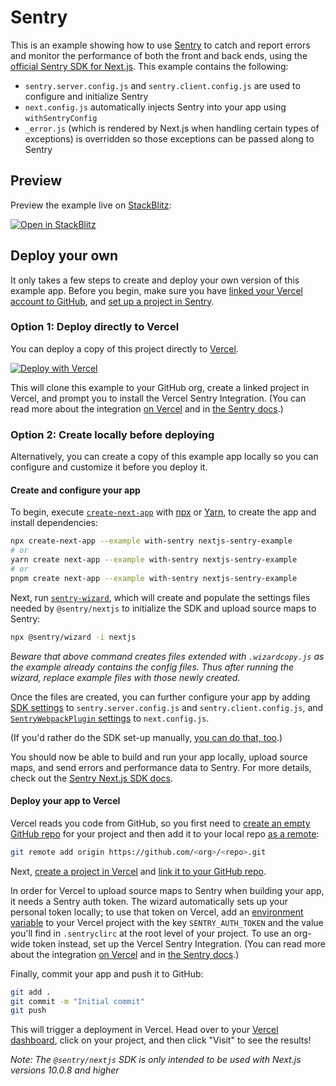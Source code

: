 # Sentry

This is an example showing how to use [Sentry](https://sentry.io) to catch and report errors and monitor the performance of both the front and back ends, using the [official Sentry SDK for Next.js](https://docs.sentry.io/platforms/javascript/guides/nextjs/). This example contains the following:

- `sentry.server.config.js` and `sentry.client.config.js` are used to configure and initialize Sentry
- `next.config.js` automatically injects Sentry into your app using `withSentryConfig`
- `_error.js` (which is rendered by Next.js when handling certain types of exceptions) is overridden so those exceptions can be passed along to Sentry

## Preview

Preview the example live on [StackBlitz](http://stackblitz.com/):

[![Open in StackBlitz](https://developer.stackblitz.com/img/open_in_stackblitz.svg)](https://stackblitz.com/github/vercel/next.js/tree/canary/examples/with-sentry)

## Deploy your own

It only takes a few steps to create and deploy your own version of this example app. Before you begin, make sure you have [linked your Vercel account to GitHub](https://vercel.com/docs/teams-and-accounts#existing-login-connection), and [set up a project in Sentry](https://docs.sentry.io/product/sentry-basics/guides/integrate-frontend/create-new-project/).

### Option 1: Deploy directly to Vercel

You can deploy a copy of this project directly to [Vercel](https://vercel.com?utm_source=github&utm_medium=readme&utm_campaign=next-example).

[![Deploy with Vercel](https://vercel.com/button)](https://vercel.com/new/git/external?repository-url=https://github.com/vercel/next.js/tree/canary/examples/with-sentry&project-name=nextjs-sentry-example&repository-name=nextjs-sentry-example&integration-ids=oac_5lUsiANun1DEzgLg0NZx5Es3)

This will clone this example to your GitHub org, create a linked project in Vercel, and prompt you to install the Vercel Sentry Integration. (You can read more about the integration [on Vercel](https://vercel.com/integrations/sentry) and in [the Sentry docs](https://docs.sentry.io/product/integrations/deployment/vercel/).)

### Option 2: Create locally before deploying

Alternatively, you can create a copy of this example app locally so you can configure and customize it before you deploy it.

#### Create and configure your app

To begin, execute [`create-next-app`](https://github.com/vercel/next.js/tree/canary/packages/create-next-app) with [npx](https://www.npmjs.com/package/npx) or [Yarn](https://yarnpkg.com/lang/en/docs/cli/create/), to create the app and install dependencies:

```bash
npx create-next-app --example with-sentry nextjs-sentry-example
# or
yarn create next-app --example with-sentry nextjs-sentry-example
# or
pnpm create next-app --example with-sentry nextjs-sentry-example
```

Next, run [`sentry-wizard`](https://docs.sentry.io/platforms/javascript/guides/nextjs/#configure), which will create and populate the settings files needed by `@sentry/nextjs` to initialize the SDK and upload source maps to Sentry:

```bash
npx @sentry/wizard -i nextjs
```

_Beware that above command creates files extended with `.wizardcopy.js` as the example already contains the config files. Thus after running the wizard, replace example files with those newly created._

Once the files are created, you can further configure your app by adding [SDK settings](https://docs.sentry.io/platforms/javascript/guides/nextjs/configuration/) to `sentry.server.config.js` and `sentry.client.config.js`, and [`SentryWebpackPlugin` settings](https://github.com/getsentry/sentry-webpack-plugin#options) to `next.config.js`.

(If you'd rather do the SDK set-up manually, [you can do that, too](https://docs.sentry.io/platforms/javascript/guides/nextjs/manual-setup/).)

You should now be able to build and run your app locally, upload source maps, and send errors and performance data to Sentry. For more details, check out the [Sentry Next.js SDK docs](https://docs.sentry.io/platforms/javascript/guides/nextjs/).

#### Deploy your app to Vercel

Vercel reads you code from GitHub, so you first need to [create an empty GitHub repo](https://docs.github.com/en/get-started/quickstart/create-a-repo) for your project and then add it to your local repo [as a remote](https://docs.github.com/en/get-started/getting-started-with-git/about-remote-repositories):

```bash
git remote add origin https://github.com/<org>/<repo>.git
```

Next, [create a project in Vercel](https://vercel.com/docs/projects/overview#creating-a-project) and [link it to your GitHub repo](https://vercel.com/docs/git#deploying-a-git-repository).

In order for Vercel to upload source maps to Sentry when building your app, it needs a Sentry auth token. The wizard automatically sets up your personal token locally; to use that token on Vercel, add an [environment variable](https://vercel.com/docs/projects/environment-variables) to your Vercel project with the key `SENTRY_AUTH_TOKEN` and the value you'll find in `.sentryclirc` at the root level of your project. To use an org-wide token instead, set up the Vercel Sentry Integration. (You can read more about the integration [on Vercel](https://vercel.com/integrations/sentry) and in [the Sentry docs](https://docs.sentry.io/product/integrations/deployment/vercel/).)

Finally, commit your app and push it to GitHub:

```bash
git add .
git commit -m "Initial commit"
git push
```

This will trigger a deployment in Vercel. Head over to your [Vercel dashboard](https://vercel.com/dashboard), click on your project, and then click "Visit" to see the results!

_Note: The `@sentry/nextjs` SDK is only intended to be used with Next.js versions 10.0.8 and higher_
